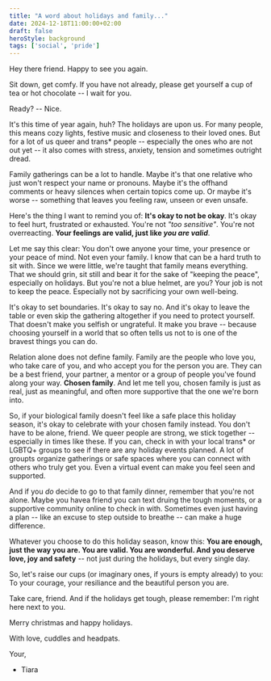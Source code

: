 ```yaml
---
title: "A word about holidays and family..."
date: 2024-12-18T11:00:00+02:00
draft: false
heroStyle: background
tags: ['social', 'pride']
---
```


Hey there friend. Happy to see you again.

Sit down, get comfy. If you have not already, please get yourself a cup of tea or hot chocolate -- I wait for you.

Ready? -- Nice.

It's this time of year again, huh? The holidays are upon us. For many people, this means cozy lights, festive music and closeness to their loved ones.
But for a lot of us queer and trans* people -- especially the ones who are not out yet -- it also comes with stress, anxiety, tension and sometimes outright dread.

Family gatherings can be a lot to handle. Maybe it's that one relative who just won't respect your name or pronouns. Maybe it's the offhand comments or heavy silences 
when certain topics come up. Or maybe it's worse -- something that leaves you feeling raw, unseen or even unsafe.

Here's the thing I want to remind you of: **It's okay to not be okay**. It's okay to feel hurt, frustrated or exhausted. You're not *"too sensitive"*.
You're not overreacting. **Your feelings are valid, just like *you are valid***.

Let me say this clear: You don't owe anyone your time, your presence or your peace of mind. Not even your family. I know that can be a hard truth to sit with.
Since we were little, we're taught that family means everything. That we should grin, sit still and bear it for the sake of "keeping the peace", especially on holidays.
But you're not a blue helmet, are you? Your job is not to keep the peace. Especially not by sacrificing your own well-being.

It's okay to set boundaries. It's okay to say no. And it's okay to leave the table or even skip the gathering altogether if you need to protect yourself. That 
doesn't make you selfish or ungrateful. It make you brave -- because choosing yourself in a world that so often tells us not to is one of the bravest things you can do.

Relation alone does not define family. Family are the people who love you, who take care of you, and who accept you for the person you are. They can be a best friend,
your partner, a mentor or a group of people you've found along your way. **Chosen family**. And let me tell you, chosen family is just as real, just as meaningful, 
and often more supportive that the one we're born into.

So, if your biological family doesn't feel like a safe place this holiday season, it's okay to celebrate with your chosen family instead. You don't have to be alone, friend.
We queer people are strong, we stick together -- especially in times like these. If you can, check in with your local trans* or LGBTQ+ groups to see if there are any holiday 
events planned. A lot of groupts organize gatherings or safe spaces where you can connect with others who truly get you.
Even a virtual event can make you feel seen and supported.

And if you *do* decide to go to that family dinner, remember that you're not alone. Maybe you havea friend you can text druing the tough moments, or a supportive community online to check in with.
Sometimes even just having a plan -- like an excuse to step outside to breathe -- can make a huge difference.

Whatever you choose to do this holiday season, know this: **You are enough, just the way you are. You are valid. You are wonderful. And you deserve love, joy and safety** -- 
not just during the holidays, but every single day.

So, let's raise our cups (or imaginary ones, if yours is empty already) to you: To your courage, your resiliance and the beautiful person you are.

Take care, friend. And if the holidays get tough, please remember: I'm right here next to you.

Merry christmas and happy holidays.

With love, cuddles and headpats.

Your,

- Tiara

